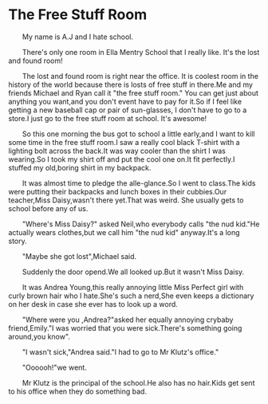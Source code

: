 # The Free Stuff Room

&emsp;&emsp;My name is A.J and I hate school.

&emsp;&emsp;There's only one room in Ella Mentry School that I really like. It's the lost and found room!

&emsp;&emsp;The lost and found room is right near the office. It is coolest room in the history of the world because there is losts of free stuff in there.Me and my friends Michael and Ryan call it "the free stuff room." You can get just about anything you want,and you don't event have to pay for it.So if I feel like getting a new baseball cap or pair of sun-glasses, I don't have to go to a store.I just go to the free stuff room at school. It's awesome!

&emsp;&emsp;So this one morning the bus got to school a little early,and I want to kill some time in the free stuff room.I saw a really cool black T-shirt with a lighting bolt across the back.It was way cooler than the shirt I was wearing.So I took my shirt off and put the cool one on.It fit perfectly.I stuffed my old,boring shirt in my backpack.

&emsp;&emsp;It was almost time to pledge the alle-glance.So I went to class.The kids were putting their backpacks and lunch boxes in their cubbies.Our teacher,Miss Daisy,wasn't there yet.That was weird. She usually gets to school before any of us.

&emsp;&emsp;"Where's Miss Daisy?" asked Neil,who everybody calls "the nud kid."He actually wears clothes,but we call him "the nud kid" anyway.It's a long story.

&emsp;&emsp;"Maybe she got lost",Michael said.

&emsp;&emsp;Suddenly the door opend.We all looked up.But it wasn't Miss Daisy.

&emsp;&emsp;It was Andrea Young,this really annoying little Miss Perfect girl with curly brown hair who I hate.She's such a nerd,She even keeps a dictionary on her desk in case she ever has to look up a word.

&emsp;&emsp;"Where were you ,Andrea?"asked her equally annoying crybaby friend,Emily."I was worried that you were sick.There's something going around,you know".

&emsp;&emsp;"I wasn't sick,"Andrea said."I had to go to Mr Klutz's office."

&emsp;&emsp;"Oooooh!"we went.

&emsp;&emsp;Mr Klutz is the principal of the school.He also has no hair.Kids get sent to his office when they do something bad.
